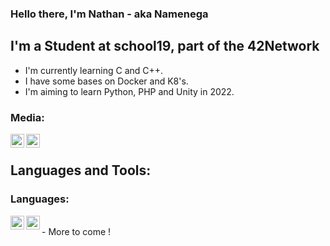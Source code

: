 ### Hello there, I'm Nathan - aka Namenega

## I'm a Student at school19, part of the 42Network
- I'm currently learning C and C++.
- I have some bases on Docker and K8's.
- I'm aiming to learn Python, PHP and Unity in 2022.

### Media:

[<img align="left" alt="LinkedIn" width="22px" src="https://www.presse-citron.net/app/uploads/2020/06/linkedin-logo.jpg" />][LinkedIn]
[<img align="left" alt="Github" width="22px" src="https://github.githubassets.com/images/modules/logos_page/GitHub-Mark.png" />][Github]


<br />

## Languages and Tools:

### Languages:

<img align="left" alt="C" width="22px" src="https://cms-informatic.com/wp-content/uploads/2020/01/logo-langage-C.png" />
<!-- <img align="left" alt="C++" width="22px" src="https://img2.freepng.fr/20180408/pew/kisspng-the-c-programming-language-computer-icons-comput-programming-5acadc2dec0be9.0824244915232440779669.jpg" /> -->
<img align="left" alt="C++" width="22px" src="https://img1.freepng.fr/20180425/wse/kisspng-the-c-programming-language-c-for-beginners-leave-the-material-5ae11a54c661f1.6476820215247017808126.jpg" />
<br />
- More to come !



[LinkedIn]:	https://www.linkedin.com/in/nathan-menegalli-16a501223/
[Github]:	https://github.com/Namenega
